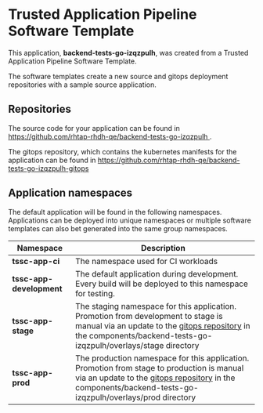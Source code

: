 # Trusted Application Pipeline Software Template

This application, **backend-tests-go-izqzpulh**, was created from a Trusted Application Pipeline Software Template.

The software templates create a new source and gitops deployment repositories with a sample source application. 

## Repositories

The source code for your application can be found in [https://github.com/rhtap-rhdh-qe/backend-tests-go-izqzpulh ](https://github.com/rhtap-rhdh-qe/backend-tests-go-izqzpulh ).
 
The gitops repository, which contains the kubernetes manifests for the application can be found in 
[https://github.com/rhtap-rhdh-qe/backend-tests-go-izqzpulh-gitops ](https://github.com/rhtap-rhdh-qe/backend-tests-go-izqzpulh-gitops ) 

## Application namespaces 

The default application will be found in the following namespaces. Applications can be deployed into unique namespaces or multiple software templates can also bet generated into the same group namespaces.  

|  Namespace   |  Description   |  
| -------- | -------- |
| **tssc-app-ci** | The namespace used for CI workloads |
| **tssc-app-development** | The default application during development. Every build will be deployed to this namespace for testing. |
| **tssc-app-stage** | The staging namespace for this application. Promotion from development to stage is manual via an update to the [gitops repository](https://github.com/rhtap-rhdh-qe/backend-tests-go-izqzpulh-gitops ) in the components/backend-tests-go-izqzpulh/overlays/stage directory |
| **tssc-app-prod** | The production namespace for this application. Promotion from stage to production is manual via an update to the [gitops repository](https://github.com/rhtap-rhdh-qe/backend-tests-go-izqzpulh-gitops ) in the components/backend-tests-go-izqzpulh/overlays/prod directory |